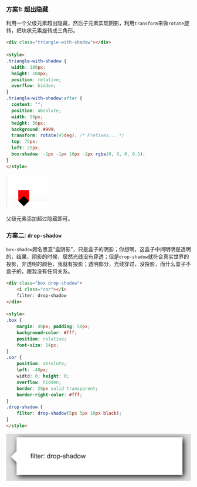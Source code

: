 ### 方案1: 超出隐藏

利用一个父级元素超出隐藏，然后子元素实现阴影，利用`transform`来做`rotate`旋转，把块状元素旋转成三角形。

```HTML
<div class="triangle-with-shadow"></div>

<style>
.triangle-with-shadow {
  width: 100px;
  height: 100px;
  position: relative;
  overflow: hidden;
}
.triangle-with-shadow:after {
  content: "";
  position: absolute;
  width: 50px;
  height: 50px;
  background: #999;
  transform: rotate(45deg); /* Prefixes... */
  top: 75px;
  left: 25px;
  box-shadow: -1px -1px 10px -2px rgba(0, 0, 0, 0.5);
}
</style>
```

![triangle](https://raw.githubusercontent.com/13916253446/assets/master/public/%E5%B1%8F%E5%B9%95%E5%BF%AB%E7%85%A7%202019-10-11%20%E4%B8%8B%E5%8D%882.egdm835gmqq.38.57.png)

父级元素添加超过隐藏即可。

### 方案二: `drop-shadow`

`box-shadow`顾名思意“盒阴影”，只是盒子的阴影；你想啊，这盒子中间明明是透明的，结果，阴影的时候，居然光线没有穿透；但是`drop-shadow`就符合真实世界的投影，非透明的颜色，我就有投影；透明部分，光线穿过，没投影，而什么盒子不盒子的，跟我没有任何关系。

```HTML
<div class="box drop-shadow">
    <i class="cor"></i>
    filter: drop-shadow
</div>

<style>
.box {
    margin: 40px; padding: 50px;
    background-color: #fff;
    position: relative;
    font-size: 24px;
}
.cor {
    position: absolute;
    left: -40px;
    widtd: 0; height: 0;
    overflow: hidden;
    border: 20px solid transparent;
    border-right-color: #fff;
}
.drop-shadow {
    filter: drop-shadow(5px 5px 10px black);
}
</style>
```

![drop-shadow](https://raw.githubusercontent.com/13916253446/assets/master/public/%E5%B1%8F%E5%B9%95%E5%BF%AB%E7%85%A7%202019-10-11%20%E4%B8%8B%E5%8D%883.xp7o99h21c.58.58%20(1).png)
